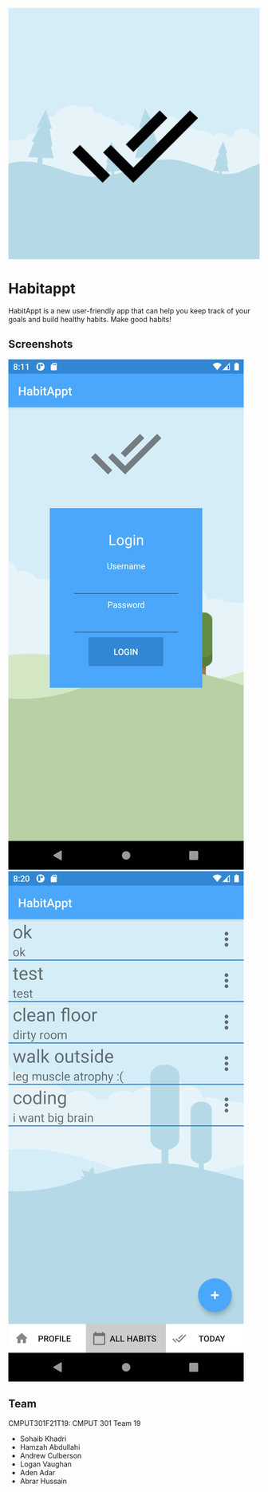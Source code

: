 ![Habitappt_icon](https://github.com/CMPUT301F21T19/Habitappt/blob/7f428f71854cf6bd518d831bef37c4b3a7238da5/docs/app_icon.png)
# Habitappt
HabitAppt is a new user-friendly app that can help you keep track of your goals and build healthy habits. Make good habits!

## Screenshots

![Habitappt_login](https://github.com/CMPUT301F21T19/Habitappt/blob/47b10f85bd9fdd64267e4d0a10b115f7012f2fda/docs/login.png)
![Habitappt_all](https://github.com/CMPUT301F21T19/Habitappt/blob/47b10f85bd9fdd64267e4d0a10b115f7012f2fda/docs/all_habits.png)

## Team
CMPUT301F21T19: CMPUT 301 Team 19

- Sohaib Khadri
- Hamzah Abdullahi
- Andrew Culberson
- Logan Vaughan
- Aden Adar
- Abrar Hussain

